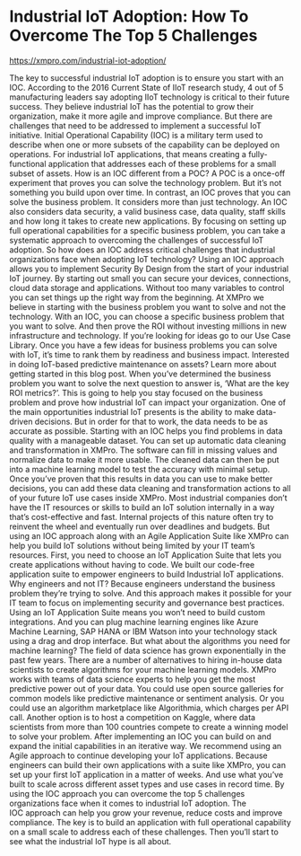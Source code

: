 # Industrial IoT Adoption: How To Overcome The Top 5 Challenges

https://xmpro.com/industrial-iot-adoption/

The key to successful industrial IoT adoption is to ensure you start with an IOC.
According to the 2016 Current State of IIoT research study, 4 out of 5 manufacturing leaders say adopting IIoT technology is critical to their future success.
They believe industrial IoT has the potential to grow their organization, make it more agile and improve compliance.
But there are challenges that need to be addressed to implement a successful IoT initiative.
Initial Operational Capability (IOC) is a military term used to describe when one or more subsets of the capability can be deployed on operations.
For industrial IoT applications, that means creating a fully-functional application that addresses each of these problems for a small subset of assets.
How is an IOC different from a POC?
A POC is a once-off experiment that proves you can solve the technology problem. But it’s not something you build upon over time.
In contrast, an IOC proves that you can solve the business problem. It considers more than just technology. An IOC also considers data security, a valid business case, data quality, staff skills and how long it takes to create new applications.
By focusing on setting up full operational capabilities for a specific business problem, you can take a systematic approach to overcoming the challenges of successful IoT adoption.
So how does an IOC address critical challenges that industrial organizations face when adopting IoT technology?
Using an IOC approach allows you to implement Security By Design from the start of your industrial IoT journey. By starting out small you can secure your devices, connections, cloud data storage and applications. Without too many variables to control you can set things up the right way from the beginning.
At XMPro we believe in starting with the business problem you want to solve and not the technology.
With an IOC, you can choose a specific business problem that you want to solve. And then prove the ROI without investing millions in new infrastructure and technology.
If you’re looking for ideas go to our Use Case Library.
Once you have a few ideas for business problems you can solve with IoT, it’s time to rank them by readiness and business impact.
Interested in doing IoT-based predictive maintenance on assets? Learn more about getting started in this blog post.
When you’ve determined the business problem you want to solve the next question to answer is, ‘What are the key ROI metrics?’.
This is going to help you stay focused on the business problem and prove how industrial IoT can impact your organization.
One of the main opportunities industrial IoT presents is the ability to make data-driven decisions. But in order for that to work, the data needs to be as accurate as possible.
Starting with an IOC helps you find problems in data quality with a manageable dataset. You can set up automatic data cleaning and transformation in XMPro. The software can fill in missing values and normalize data to make it more usable.
The cleaned data can then be put into a machine learning model to test the accuracy with minimal setup.
Once you’ve proven that this results in data you can use to make better decisions, you can add these data cleaning and transformation actions to all of your future IoT use cases inside XMPro.
Most industrial companies don’t have the IT resources or skills to build an IoT solution internally in a way that’s cost-effective and fast.
Internal projects of this nature often try to reinvent the wheel and eventually run over deadlines and budgets.
But using an IOC approach along with an Agile Application Suite like XMPro can help you build IoT solutions without being limited by your IT team’s resources.
First, you need to choose an IoT Application Suite that lets you create applications without having to code. We built our code-free application suite to empower engineers to build Industrial IoT applications.
Why engineers and not IT?
Because engineers understand the business problem they’re trying to solve. And this approach makes it possible for your IT team to focus on implementing security and governance best practices.
Using an IoT Application Suite means you won’t need to build custom integrations. And you can plug machine learning engines like Azure Machine Learning, SAP HANA or IBM Watson into your technology stack using a drag and drop interface.
But what about the algorithms you need for machine learning?
The field of data science has grown exponentially in the past few years. There are a number of alternatives to hiring in-house data scientists to create algorithms for your machine learning models.
XMPro works with teams of data science experts to help you get the most predictive power out of your data.
You could use open source galleries for common models like predictive maintenance or sentiment analysis.
Or you could use an algorithm marketplace like Algorithmia, which charges per API call.
Another option is to host a competition on Kaggle, where data scientists from more than 100 countries compete to create a winning model to solve your problem.
After implementing an IOC you can build on and expand the initial capabilities in an iterative way. We recommend using an Agile approach to continue developing your IoT applications.
Because engineers can build their own applications with a suite like XMPro, you can set up your first IoT application in a matter of weeks. And use what you’ve built to scale across different asset types and use cases in record time.
By using the IOC approach you can overcome the top 5 challenges organizations face when it comes to industrial IoT adoption.
The IOC approach can help you grow your revenue, reduce costs and improve compliance. The key is to build an application with full operational capability on a small scale to address each of these challenges.
Then you’ll start to see what the industrial IoT hype is all about.